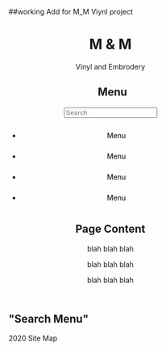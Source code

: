 ##working Add for M_M Viynl project

<!DOCTYPE html>
<html>
<head>
<meta name="viewport" content="width=device-width, initial-scale=1">
<link type="text/css" ref="index" href="index.css">
<style>
@import url('https://fonts.googleapis.com/css2?family=Playfair+Display:ital@1&display=swap');
* {
box-sizing: border-box;
}
//Create a column layout with flex box//
.row {
display:flex;
}

// left column (menu) //
.left {
flex: 35%;
padding: 15px 0;
}
.left h2 {
padding-left: 8px;
}

// right column (page Content) //
.right {
flex: 65%;
padding: 15px;
}

// Search Box Styling //
#mySearch {
width: 100%;
font-size: 18px;
padding: 11px;
border:1px solid black;
}

// style the nav menu //
#myMenu {
list-style-type: none;
padding: 0;
margin: 0;
}
#myMenu li a {
padding: 12px;
text-decoration: none;
color: black;
display: block;
}

#myMenu li a:hover {
color:black;
background-color:pink;
}
</style>
<title>
M $ M Vinyl and Embrodery 
</title>
</head>
<body>
<header>
<h1>
M & M
</h1>
<p> Vinyl and Embrodery </p>
<nav>
<div class="row">
<div class="left" style="background-color: ####;">
<h2>Menu</h2>
<input type="text" id="mySearch" onkeyup="myFunction()" placeholder="Search" title="Type in a Category">
<ul id="myMenu">
<li><a href="#">Menu</a></li>
<li><a href="#">Menu</a></li>
<li><a href="#">Menu</a></li>
<li><a href="#">Menu</a></li>
</ul>
</div>
<div class="right" style="background-color: ####;">
<h2>Page Content</h2>
<p> blah blah blah </p>
<p> blah blah blah </p>
<p> blah blah blah </p>
</div>
</div>
</nav>
</header>
<main>
<section>
<h2> "Search Menu" </h2>
<p1></p1>
<img id="" src="">
<p2></p2>
</section>
</main>
<footer>
2020 Site Map
</footer>
<script>
function myFunction() {
var input, filter, ul, li, a, i;
input = document.getElementById("mySearch");
filter = input.value.toUpperCase();
ul = document.getElementById("myMenu");
li = ul.getElementsByTagName("li");
for (i = 0; i < li.length; i++) {
a = li[i].getElementsByTagName("a')[0];
if (a.innerHTML.toUpperCase().indexOf(filter) > -1) {
li[i].style.display = "";
} else {
li[i].style.display = "none";
}
}
}
</script>
</body>
</html>
